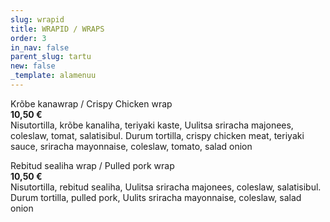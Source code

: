 ```yaml
---
slug: wrapid
title: WRAPID / WRAPS
order: 3
in_nav: false
parent_slug: tartu
new: false
_template: alamenuu
---
```


<span class="spicy"></span> Krõbe kanawrap / Crispy Chicken wrap  
**10,50 €**  
<span class="koostis">Nisutortilla, krõbe kanaliha, teriyaki kaste, Uulitsa sriracha majonees, coleslaw, tomat, salatisibul. Durum tortilla, crispy chicken meat, teriyaki sauce, sriracha mayonnaise, coleslaw, tomato, salad onion</span>

Rebitud sealiha wrap / Pulled pork wrap  
**10,50 €**  
<span class="koostis">Nisutortilla, rebitud sealiha, Uulitsa sriracha majonees, coleslaw, salatisibul. Durum tortilla, pulled pork, Uulits sriracha mayonnaise, coleslaw, salad onion</span>
